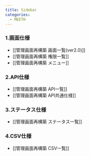 ```yaml
---
title: Sidebar
categories:
  - MEETH
---
```

### 1.画面仕様

  - [[管理画面再構築 画面一覧(ver2.0)]]
  - [[管理画面再構築 権限一覧]]
  - [[管理画面再構築 メニュー]]

### 2.API仕様

  - [[管理画面再構築 API一覧]]
  - [[管理画面再構築 API共通仕様]]

### 3.ステータス仕様

  - [[管理画面再構築 ステータス一覧]]

### 4.CSV仕様

  - [[管理画面再構築 CSV一覧]]
